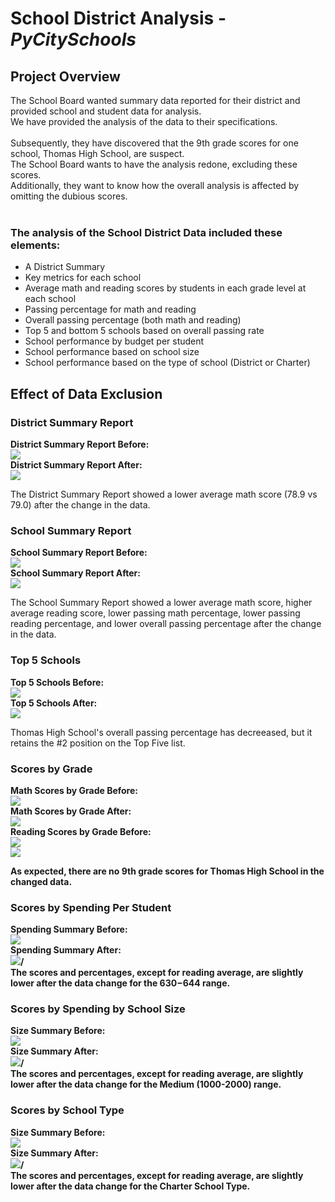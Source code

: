 # School District Analysis - <i>PyCitySchools</i>

## Project Overview
The School Board wanted summary data reported for their district and provided school and student data for analysis.<br>
We have provided the analysis of the data to their specifications.<br><br>
Subsequently, they have discovered that the 9th grade scores for one school, Thomas High School, are suspect.<br>
The School Board wants to have the analysis redone, excluding these scores. <br>
Additionally, they want to know how the overall analysis is affected by omitting the dubious scores.<br><br>

### The analysis of the School District Data included these elements:
- A District Summary
- Key metrics for each school
- Average math and reading scores by students in each grade level at each school
- Passing percentage for math and reading
- Overall passing percentage (both math and reading)
- Top 5 and bottom 5 schools based on overall passing rate
- School performance by budget per student
- School performance based on school size
- School performance based on the type of school (District or Charter)

## Effect of Data Exclusion
### District Summary Report
<b>District Summary Report Before:</b><br>
  <img src=/Resources/District_Summary_Before.png></img><br>
<b>District Summary Report After:</b><br>
  <img src=/Resources/District_Summary_After.png></img><br>

The District Summary Report showed a lower average math score (78.9 vs 79.0) after the change in the data.<br>

### School Summary Report
<b>School Summary Report Before:</b><br>
  <img src=/Resources/School_Summary_Before.png></img><br>
<b>School Summary Report After:</b><br>
  <img src=/Resources/School_Summary_After.png></img><br>

The School Summary Report showed a lower average math score, higher average reading score, lower passing math percentage, lower passing reading percentage, and lower overall passing percentage after the change in the data.

### Top 5 Schools
<b>Top 5 Schools Before:</b><br>
<img src=/Resources/Top_Schools_Before.png></img><br>
<b>Top 5 Schools After:</b><br>
<img src=/Resources/Top_Schools_After.png></img><br>

Thomas High School's overall passing percentage has decreeased, but it retains the #2 position on the Top Five list.

### Scores by Grade
<b>Math Scores by Grade Before:<b><br>
  <img src=/Resources/Math_Scores_by_Grade_Before.png></img><br>
<b>Math Scores by Grade After:<b><br>
  <img src=/Resources/Math_Scores_by_Grade_After.png></img><br>
<b>Reading Scores by Grade Before:<b><br>
  <img src=/Resources/Reading_Scores_by_Grade_Before.png></img><br>
  <img src=/Resources/Reading_Scores_by_Grade_After.png></img><br>

As expected, there are no 9th grade scores for Thomas High School in the changed data.

### Scores by Spending Per Student
<b>Spending Summary Before:<b><br>
  <img src=/Resources/Spending_Summary_Before.png></img><br>
<b>Spending Summary After:<b><br>
  <img src=/Resources/Spending_Summary_After.png>/<img><br>
The scores and percentages, except for reading average, are slightly lower after the data change for the $630-$644 range.
  
### Scores by Spending by School Size
<b>Size Summary Before:<b><br>
  <img src=/Resources/Size_Summary_Before.png></img><br>
<b>Size Summary After:<b><br>
  <img src=/Resources/Size_Summary_After.png>/<img><br>
The scores and percentages, except for reading average, are slightly lower after the data change for the Medium (1000-2000) range.
  
### Scores by School Type
<b>Size Summary Before:<b><br>
  <img src=/Resources/Type_Summary_Before.png></img><br>
<b>Size Summary After:<b><br>
  <img src=/Resources/Type_Summary_After.png>/<img><br>
The scores and percentages, except for reading average, are slightly lower after the data change for the Charter School Type.

